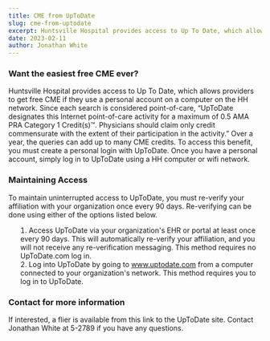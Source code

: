 ```yaml
---
title: CME from UpToDate
slug: cme-from-uptodate
excerpt: Huntsville Hospital provides access to Up To Date, which allows providers to get free CME if they use a personal account on a computer on the HH network. Since each search is considered point-of-care,
date: 2023-02-11
author: Jonathan White
---
```


### Want the easiest free CME ever?

Huntsville Hospital provides access to Up To Date, which allows providers to get free CME if they use a personal account on a computer on the HH network. Since each search is considered point-of-care, “UpToDate designates this Internet point\-of\-care activity for a maximum of 0.5 AMA PRA Category 1 Credit(s)™. Physicians should claim only credit commensurate with the extent of their participation in the activity.” Over a year, the queries can add up to many CME credits.
To access this benefit, you must create a personal login with UpToDate. Once you have a personal account, simply log in to UpToDate using a HH computer or wifi network.

### Maintaining Access

To maintain uninterrupted access to UpToDate, you must re-verify your affiliation with your organization once every 90 days. Re-verifying can be done using either of the options listed below.

- Access UpToDate via your organization's EHR or portal at least once every 90 days. This will automatically re-verify your affiliation, and you will not receive any re-verification messaging. This method requires no UpToDate.com log in.
- Log into UpToDate by going to www.uptodate.com from a computer connected to your organization's network. This method requires you to log in to UpToDate.

### Contact for more information

If interested, a flier is available from this link to the UpToDate site.
Contact Jonathan White at 5-2789 if you have any questions.

<style>
ul {
  list-style-type: decimal;
  list-style-position: inside;
}

</style>
